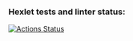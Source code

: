 ### Hexlet tests and linter status:
[![Actions Status](https://github.com/PolyaRBK/frontend-project-44/actions/workflows/hexlet-check.yml/badge.svg)](https://github.com/PolyaRBK/frontend-project-44/actions)
